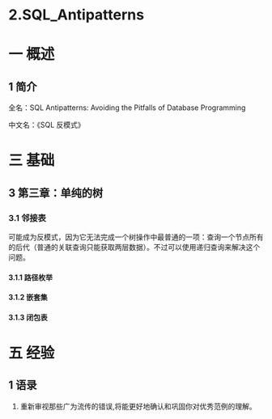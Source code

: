 # 2.SQL_Antipatterns

# 一 概述

## 1 简介
全名：SQL Antipatterns: Avoiding the Pitfalls of Database Programming

中文名：《SQL 反模式》



# 三 基础
## 3 第三章：单纯的树
### 3.1 邻接表
可能成为反模式，因为它无法完成一个树操作中最普通的一项：查询一个节点所有的后代（普通的关联查询只能获取两层数据）。不过可以使用递归查询来解决这个问题。

#### 3.1.1 路径枚举 
#### 3.1.2 嵌套集
#### 3.1.3 闭包表


# 五 经验
## 1 语录

1. 重新审视那些广为流传的错误,将能更好地确认和巩固你对优秀范例的理解。